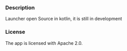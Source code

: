 ### Description
Launcher open Source in kotlin, it is still in development


### License
The app is licensed with Apache 2.0.

